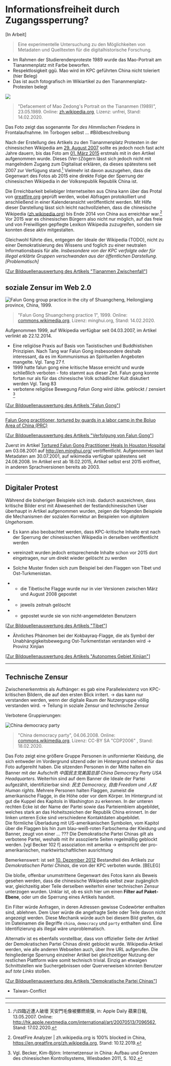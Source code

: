 # Informationsfreiheit durch Zugangssperrung?

[In Arbeit]

> Eine experimentelle Untersuchung zu den Möglichkeiten von Metadaten und Quelltexten für die digitalhistorische Forschung.

- Im Rahmen der Studierendenproteste 1989 wurde das Mao-Portrait am Tiananmenplatz mit Farbe beworfen.
- Respektlosigkeit ggü. Mao wird im KPC geführten China nicht toleriert (hier Beleg)
- Das ist auch fotografisch im Wikiartikel zu den Tiananmenplatz-Protesten belegt

![](https://upload.wikimedia.org/wikipedia/zh/5/5f/Defacement_of_Mao_Zedong%27s_Portrait_on_the_Tiananmen_%281989%29.jpg)

> "Defacement of Mao Zedong's Portrait on the Tiananmen (1989)", 23.05.1989. Online: [zh.wikipedia.org](https://zh.wikipedia.org/w/index.php?title=File:Defacement_of_Mao_Zedong%27s_Portrait_on_the_Tiananmen_(1989).jpg&oldid=57366417), Lizenz: unfrei, Stand: 14.02.2020.

Das Foto zeigt das sogenannte *Tor des Himmlischen Friedens* in Frontalaufnahme. Im Torbogen selbst ... #Bildbeschreibung

Nach der Erstellung des Artikels zu den Tiananmenplatz Protesten in der chinesischen Wikipedia am [29. August 2007](https://zh.wikipedia.org/w/index.php?oldid=5009873) sollte es jedoch noch fast acht Jahre dauern, bis das Foto am [01. März 2015](https://zh.wikipedia.org/w/index.php?oldid=34491036) erstmals mit in den Artikel aufgenommen wurde. Dieses (Ver-)Zögern lässt sich jedoch nicht mit mangelndem Zugang zum Digitalisat erklären, da dieses spätestens seit 2007 zur Verfügung stand.[^1] Vielmehr ist davon auszugehen, dass die Gegenwart des Fotos ab 2015 eine direkte Folge der Sperrung der chinesischen Wikipedia in der Volksrepublik Republik China ist.

Die Erreichbarkeit beliebiger Internetseiten aus China kann über das Protal von [greatfire.org](en.greatfire.org) geprüft werden, wobei Abfragen protokolliert und anschließend in einer Kalenderansicht veröffentlicht werden. Mit Hilfe dieser Darstellung lässt sich leicht nachvollziehen, dass die chinesische Wikipedia ([zh.wikipedia.org](zh.wikipedia.org)) bis Ende 2014 von China aus erreichbar war.[^2] Vor 2015 war es chinesischen Bürgern also nicht nur möglich, auf das freie und von Freiwilligen gepflegte Lexikon Wikipedia zuzugreifen, sondern sie konnten diese aktiv mitgestalten.

Gleichwohl führte dies, entgegen der Ideale der Wikipedia (TODO), nicht zu einer Demokratisierung des Wissens und foglich zu einer neutralen Informationsbasis für alle. *Insbesondere von der KPC verfolgte oder für illegal erklärte Gruppen verschwanden aus der öffentlichen Darstellung. [Problematisch]*

[[Zur Bildquellenauswertung des Artikels "Tiananmen Zwischenfall"](./Artikel/tiananmen/README.md)]

[^1]: 六四臨近遭人破壞 天安門毛像被擲燃燒彈, in: Apple Daily 蘋果日報, 13.05.2007. Online: <http://hk.apple.nextmedia.com/international/art/20070513/7096562>, Stand: 17.02.2020.
[^2]: GreatFire Analyzer | zh.wikipedia.org is 100% blocked in China, <https://en.greatfire.org/zh.wikipedia.org>, Stand: 10.12.2019.

## soziale Zensur im Web 2.0

![Falun Gong group practice in the city of Shuangcheng, Heilongjiang province, China, 1999.](https://upload.wikimedia.org/wikipedia/commons/0/0f/Falun_Gong_Shuangcheng_practice_1.jpg)

> "Falun Gong Shuangcheng practice 1", 1999. Online: [commons.wikimedia.org](https://commons.wikimedia.org/wiki/File:Falun_Gong_Shuangcheng_practice_1.jpg), Lizenz: minghui.org, Stand: 14.02.2020.

Aufgenommen 1999, auf Wikipedia verfügbar seit 04.03.2007, im Artikel verlinkt ab 22.12.2014.

- Eine religiöse Praxis auf Basis von Taoistischen und Buddhistishen Prinzipien. Nach Tang war Falun Gong insbesondere deshalb interessant, da es im Kommunismus an Spirituellen Angeboten mangelte. Vgl. Tang 27 f.
- 1999 hatte falun gong eine kritische Masse erreicht und wurde schließlich verboten - foto stammt aus dieser Zeit. Falun gong konnte fortan nur als für das chinesische Volk schädlicher Kult diskutiert werden Vgl. Tang 83
- verbotene religiöse Bewegung *Falun Gong* wird üblw. geblockt / zensiert [^3]

[[Zur Bildquellenauswertung des Artikels "Falun Gong"](./Artikel/falun_gong/README.md)]

[^3]: Vgl. Becker, Kim-Björn: Internetzensur in China: Aufbau und Grenzen des chinesischen Kontrollsystems, Wiesbaden 2011, S. 102.

---

[Falun Gong practitioner, tortured by guards in a labor camp in the Boluo Area of China (PRC)](https://upload.wikimedia.org/wikipedia/commons/4/4a/FalunDafa_Burn_tanyongjie.jpg)

[[Zur Bildquellenauswertung des Artikels "Verfolgung von Falun Gong"](./Artikel/falun_gong_persecution/README.md)]

Zuerst im Artikel [Tortured Falun Gong Practitioner Heals In Houston Hospital](http://www.clearwisdom.net/emh/articles/2001/8/3/12718.html) am 03.08.2001 auf http://en.minghui.org/ veröffentlicht. Aufgenommen laut Metadaten am 30.07.2001, auf wikimedia verfügbar spätestens seit 24.08.2008. Im Artikel erst ab 18.02.2015, Artikel selbst erst 2015 eröffnet, in anderen Sprachversionen bereits ab 2003.

---

## Digitaler Protest

Während die bisherigen Beispiele sich insb. dadurch auszeichnen, dass kritische Bilder erst mit Abwesenheit der festlandchinesischen User überhaupt in Artikel aufgenommen wurden, zeigen die folgenden Beispiele die Mechanismen der sozialen Korrektur an Beispielen von *digitalem Ungehorsam*.

- Es kann also beobachtet werden, dass KPC-kritische Inhalte erst nach der Sperrung der chinesisschen Wikipedia in derselben veröffentlicht werden
- vereinzelt wurden jedoch entsprechende Inhalte schon vor 2015 dort eingetragen, nur um direkt wieder gelöscht zu werden

- Solche Muster finden sich zum Beispiel bei den Flaggen von Tibet und Ost-Turkmenistan.
- - die Tibetische Flagge wurde nur in vier Versionen zwischen März und August 2008 gepostet
- - jeweils zeitnah gelöscht
- - gepostet wurde sie von nicht-angemeldeten Benutzern

[[Zur Bildquellenauswertung des Artikels "Tibet"](./Artikel/tibet/README.md)]

- Ähnliches Phänomen bei der Kokbayraq-Flagge, die als Symbol der Unabhängigkeitsbewegung Ost-Turkmentistan verstanden wird -> Provinz Xinjian

[[Zur Bildquellenauswertung des Artikels "Autonomes Gebiet Xinjian"](./Artikel/xinjian/README.md)]

---

## Technische Zensur

Zwischenerkenntnis als Aufhänger: es gab eine Parallelexistenz von KPC-kritischen Bildern, die auf den ersten Blick irritert. -> das kann nur verstanden werden, wenn der digitale Raum der Nutzergruppe völlig verstanden wird. -> Teilung in soziale Zensur und technische Zensur

Verbotene Gruppierungen:

![China democracy party](https://upload.wikimedia.org/wikipedia/commons/f/f7/China_democracy_party.jpg)

> "China democracy party", 04.06.2008. Online: [commons.wikimedia.org](https://zh.wikipedia.org/wiki/File:China_democracy_party.jpg), Lizenz: CC-BY SA "CDP2006" , Stand: 18.02.2020.

Das Foto zeigt eine größere Gruppe Personen in uniformierter Kleidung, die sich entweder im Vordergrund sitzend oder im Hintergrund stehend für das Foto aufgereiht haben. Die sitzenden Personen in der Mitte halten ein Banner mit der Aufschrift *中国民主党美国总部 China Democracy Party USA Headquarters*. Weiterhin sind auf dem Banner die Ideale der Partei aufgezählt, identifizierbar sind: *民主 Democracy, 自由 Freedom und 人权 Human rights*. Mehrere Personen halten Flaggen, zumeist die amerikanische Flagge, in die Höhe oder vor dem Körper. Im Hintergrund ist gut die Kuppel des Kapitols in Washington zu erkennen. In der unteren rechten Ecke ist der Name der Partei sowie das Parteiemblem abgebildet, welches stark an das Hoheitszeichen der Republik China erinnert. In der linken unteren Ecke sind verschiedene Kontaktdaten abgebildet.  
Die förmliche Überladung mit US-amerikanischen Symbolen, vom Kapitol über die Flaggen bis hin zum blau-weiß-roten Farbschema der Kleidung und Banner, zeugt von einer ... ??? Die Demokratische Partei Chinas gilt als verbotene Partei, weshalb mit ihr assoziierte Seiten regelmäßig geblockt werden. [vgl Becker 102 f] assoziation mit amerika -> entspricht der pro-amerikanischen, marktwirtschaftlichen ausrichtung




Bemerkenswert: ist seit [10. Dezember 2012](https://zh.wikipedia.org/w/index.php?oldid=24044788) Bestandteil des Artikels zur *Demokratischen Partei Chinas*, die von der KPC verboten wurde. [BELEG]

Die bloße, offenbar unumstrittene Gegenwart des Fotos kann als Beweis gesehen werden, dass die chinesische Wikipedia selbst zwar zugänglich war, gleichzeitig aber Teile derselben weiterhin einer technischen Zensur unterzogen wurden. Unklar ist, ob es sich hier um einen **Filter auf Paket-Ebene**, oder um die Sperrung eines Artikels handelt.

Ein Filter würde Anfragen, in deren Adressen gewisse Codewörter enthalten sind, ablehnen. Dem User würde die angefragte Seite oder Teile davon nicht angezeigt werden. Diese Mechanik würde auch bei diesem Bild greifen, da im Dateinamen die Begriffe `china`, `democracy` und `party` enthalten sind. Eine Identifizierung als illegal wäre unproblematisch.

Alternativ ist es ebenfalls vorstellbar, dass von offizieller Seite der Artikel der Demokratischen Partei Chinas direkt geblockt wurde. Wikipedia-Artikel werden, wie alle anderen Webseiten auch, über Ihre URL aufgerufen. Die feingliederige Sperrung einzelner Artikel bei gleichzeitiger Nutzung der restlichen Plattform wäre somit technisch trivial. Einzig an etwaigen Schnittstellen wie Suchergebnissen oder Querverweisen könnten Benutzer auf *tote Links* stoßen.

[[Zur Bildquellenauswertung des Artikels "Demokratische Partei Chinas"](./Artikel/democracy_party/README.md)]

- Taiwan-Conflict

---